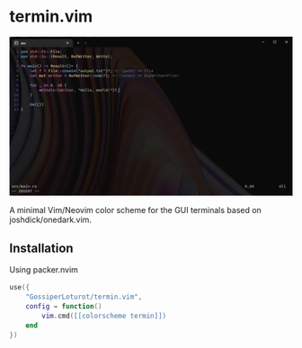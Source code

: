 # termin.vim

![demo](https://raw.githubusercontent.com/GossiperLoturot/termin.vim/main/img/demo.webp)

A minimal Vim/Neovim color scheme for the GUI terminals based on joshdick/onedark.vim.

## Installation

Using packer.nvim

```lua
use({
    "GossiperLoturot/termin.vim",
    config = function()
        vim.cmd([[colorscheme termin]])
    end
})
```
